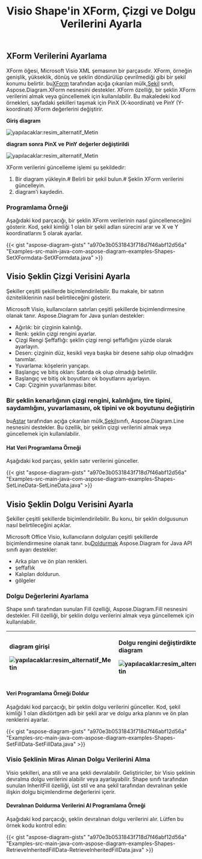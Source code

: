 ﻿---
title: Visio Shape'in XForm, Çizgi ve Dolgu Verilerini Ayarla
type: docs
weight: 70
url: /tr/java/set-visio-shape-s-xform-line-and-fill-data/
---
## **XForm Verilerini Ayarlama**
 XForm öğesi, Microsoft Visio XML şemasının bir parçasıdır. XForm, örneğin genişlik, yükseklik, dönüş ve şeklin döndürülüp çevrilmediği gibi bir şekil konumu belirtir. bu[XForm](https://reference.aspose.com/diagram/java/com.aspose.diagram/xform) tarafından açığa çıkarılan mülk,[Şekil](https://reference.aspose.com/diagram/java/com.aspose.diagram/shape) sınıfı, Aspose.Diagram.XForm nesnesini destekler. XForm özelliği, bir şeklin XForm verilerini almak veya güncellemek için kullanılabilir. Bu makaledeki kod örnekleri, sayfadaki şekilleri taşımak için PinX (X-koordinatı) ve PinY (Y-koordinatı) XForm değerlerini değiştirir.

**Giriş diagram** 

![yapılacaklar:resim_alternatif_Metin](set-visio-shape-s-xform-line-and-fill-data_1.png)

**diagram sonra** **PinX** **ve** **PinY** **değerler değiştirildi** 

![yapılacaklar:resim_alternatif_Metin](set-visio-shape-s-xform-line-and-fill-data_2.png)

XForm verilerini güncelleme işlemi şu şekildedir:

1. Bir diagram yükleyin.# Belirli bir şekil bulun.# Şeklin XForm verilerini güncelleyin.
1. diagram'i kaydedin.
### **Programlama Örneği**
Aşağıdaki kod parçacığı, bir şeklin XForm verilerinin nasıl güncelleneceğini gösterir. Kod, şekil kimliği 1 olan bir şekil adları sürecini arar ve X ve Y koordinatlarını 5 olarak ayarlar.

{{< gist "aspose-diagram-gists" "a970e3b0531843f718d7f46abf12d56a" "Examples-src-main-java-com-aspose-diagram-examples-Shapes-SetXFormdata-SetXFormdata.java" >}}
## **Visio Şeklin Çizgi Verisini Ayarla**
Şekiller çeşitli şekillerde biçimlendirilebilir. Bu makale, bir satırın özniteliklerinin nasıl belirtileceğini gösterir.

Microsoft Visio, kullanıcıların satırları çeşitli şekillerde biçimlendirmesine olanak tanır. Aspose.Diagram for Java şunları destekler:

- Ağırlık: bir çizginin kalınlığı.
- Renk: şeklin çizgi rengini ayarlar.
- Çizgi Rengi Şeffaflığı: şeklin çizgi rengi şeffaflığını yüzde olarak ayarlayın.
- Desen: çizginin düz, kesikli veya başka bir desene sahip olup olmadığını tanımlar.
- Yuvarlama: köşelerin yarıçapı.
- Başlangıç ve bitiş okları: Satırda ok olup olmadığı belirtilir.
- Başlangıç ve bitiş ok boyutları: ok boyutlarını ayarlayın.
- Cap: Çizginin yuvarlanması biter.
### **Bir şeklin kenarlığının çizgi rengini, kalınlığını, tire tipini, saydamlığını, yuvarlamasını, ok tipini ve ok boyutunu değiştirin**
 bu[Astar](https://reference.aspose.com/diagram/java/com.aspose.diagram/line) tarafından açığa çıkarılan mülk,[Şekil](https://reference.aspose.com/diagram/java/com.aspose.diagram/shape)sınıfı, Aspose.Diagram.Line nesnesini destekler. Bu özellik, bir şeklin çizgi verilerini almak veya güncellemek için kullanılabilir.
#### **Hat Veri Programlama Örneği**
Aşağıdaki kod parçası, şeklin satır verilerini günceller.

{{< gist "aspose-diagram-gists" "a970e3b0531843f718d7f46abf12d56a" "Examples-src-main-java-com-aspose-diagram-examples-Shapes-SetLineData-SetLineData.java" >}}
## **Visio Şeklin Dolgu Verisini Ayarla**
Şekiller çeşitli şekillerde biçimlendirilebilir. Bu konu, bir şeklin dolgusunun nasıl belirtileceğini açıklar.

 Microsoft Office Visio, kullanıcıların dolguları çeşitli şekillerde biçimlendirmesine olanak tanır. bu[Doldurmak](https://reference.aspose.com/diagram/java/com.aspose.diagram/fill) Aspose.Diagram for Java API sınıfı ayarı destekler:

- Arka plan ve ön plan renkleri.
- şeffaflık
- Kalıpları doldurun.
- gölgeler
### **Dolgu Değerlerini Ayarlama**
Shape sınıfı tarafından sunulan Fill özelliği, Aspose.Diagram.Fill nesnesini destekler. Fill özelliği, bir şeklin dolgu verilerini almak veya güncellemek için kullanılabilir.

|<p>**diagram girişi** </p><p>![yapılacaklar:resim_alternatif_Metin](http://i.imgur.com/OrhEecb.png)</p>|<p>**Dolgu rengini değiştirdikten sonra diagram** </p><p>![yapılacaklar:resim_alternatif_Metin](http://i.imgur.com/HO0wmZ8.png)</p>|
|:- |:- |
#### **Veri Programlama Örneği Doldur**
Aşağıdaki kod parçacığı, bir şeklin dolgu verilerini günceller. Kod, şekil kimliği 1 olan dikdörtgen adlı bir şekli arar ve dolgu arka planını ve ön plan renklerini ayarlar.

{{< gist "aspose-diagram-gists" "a970e3b0531843f718d7f46abf12d56a" "Examples-src-main-java-com-aspose-diagram-examples-Shapes-SetFillData-SetFillData.java" >}}
### **Visio Şeklinin Miras Alınan Dolgu Verilerini Alma**
Visio şekilleri, ana stili ve ana şekli devralabilir. Geliştiriciler, bir Visio şeklinin devralma dolgu verilerini alabilir veya ayarlayabilir. Shape sınıfı tarafından sunulan InheritFill özelliği, üst stil ve ana şekil tarafından devralınan şekle ilişkin dolgu biçimlendirme değerlerini içerir.
#### **Devralınan Doldurma Verilerini Al Programlama Örneği**
Aşağıdaki kod parçacığı, şeklin devralınan dolgu verilerini alır. Lütfen bu örnek kodu kontrol edin:

{{< gist "aspose-diagram-gists" "a970e3b0531843f718d7f46abf12d56a" "Examples-src-main-java-com-aspose-diagram-examples-Shapes-RetrieveInheritedFillData-RetrieveInheritedFillData.java" >}}
